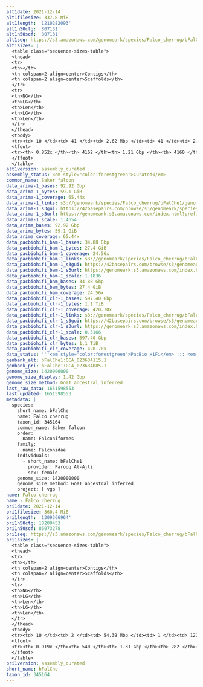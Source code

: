 ```yaml
---
alt1date: 2021-12-14
alt1filesize: 337.8 MiB
alt1length: '1210282093'
alt1n50ctg: '807131'
alt1n50scf: '807131'
alt1seq: https://s3.amazonaws.com/genomeark/species/Falco_cherrug/bFalChe1/assembly_curated/bFalChe1.alt.cur.20211214.fasta.gz
alt1sizes: |
  <table class="sequence-sizes-table">
  <thead>
  <tr>
  <th></th>
  <th colspan=2 align=center>Contigs</th>
  <th colspan=2 align=center>Scaffolds</th>
  </tr>
  <tr>
  <th>NG</th>
  <th>LG</th>
  <th>Len</th>
  <th>LG</th>
  <th>Len</th>
  </tr>
  </thead>
  <tbody>
  <tr><td> 10 </td><td> 41 </td><td> 2.62 Mbp </td><td> 41 </td><td> 2.62 Mbp </td></tr><tr><td> 20 </td><td> 105 </td><td> 1.97 Mbp </td><td> 105 </td><td> 1.97 Mbp </td></tr><tr><td> 30 </td><td> 188 </td><td> 1.48 Mbp </td><td> 188 </td><td> 1.48 Mbp </td></tr><tr><td> 40 </td><td> 299 </td><td> 1.12 Mbp </td><td> 299 </td><td> 1.12 Mbp </td></tr><tr style="background-color:#cccccc;"><td> 50 </td><td> 448 </td><td> 0.81 Mbp </td><td> 448 </td><td> 0.81 Mbp </td></tr><tr><td> 60 </td><td> 658 </td><td> 0.56 Mbp </td><td> 658 </td><td> 0.56 Mbp </td></tr><tr><td> 70 </td><td> 990 </td><td> 317.32 Kbp </td><td> 989 </td><td> 318.14 Kbp </td></tr><tr><td> 80 </td><td> 1871 </td><td> 73.45 Kbp </td><td> 1870 </td><td> 73.45 Kbp </td></tr><tr><td> 90 </td><td> 0 </td><td>  </td><td> 0 </td><td>  </td></tr><tr><td> 100 </td><td> 0 </td><td>  </td><td> 0 </td><td>  </td></tr></tbody>
  <tfoot>
  <tr><th> 0.852x </th><th> 4162 </th><th> 1.21 Gbp </th><th> 4160 </th><th> 1.21 Gbp </th></tr>
  </tfoot>
  </table>
alt1version: assembly_curated
assembly_status: <em style="color:forestgreen">Curated</em>
common_name: Saker falcon
data_arima-1_bases: 92.92 Gbp
data_arima-1_bytes: 59.1 GiB
data_arima-1_coverage: 65.44x
data_arima-1_links: s3://genomeark/species/Falco_cherrug/bFalChe1/genomic_data/arima/<br>
data_arima-1_s3gui: https://42basepairs.com/browse/s3/genomeark/species/Falco_cherrug/bFalChe1/genomic_data/arima/
data_arima-1_s3url: https://genomeark.s3.amazonaws.com/index.html?prefix=species/Falco_cherrug/bFalChe1/genomic_data/arima/
data_arima-1_scale: 1.4654
data_arima_bases: 92.92 Gbp
data_arima_bytes: 59.1 GiB
data_arima_coverage: 65.44x
data_pacbiohifi_bam-1_bases: 34.88 Gbp
data_pacbiohifi_bam-1_bytes: 27.4 GiB
data_pacbiohifi_bam-1_coverage: 24.56x
data_pacbiohifi_bam-1_links: s3://genomeark/species/Falco_cherrug/bFalChe1/genomic_data/pacbio_hifi/<br>
data_pacbiohifi_bam-1_s3gui: https://42basepairs.com/browse/s3/genomeark/species/Falco_cherrug/bFalChe1/genomic_data/pacbio_hifi/
data_pacbiohifi_bam-1_s3url: https://genomeark.s3.amazonaws.com/index.html?prefix=species/Falco_cherrug/bFalChe1/genomic_data/pacbio_hifi/
data_pacbiohifi_bam-1_scale: 1.1836
data_pacbiohifi_bam_bases: 34.88 Gbp
data_pacbiohifi_bam_bytes: 27.4 GiB
data_pacbiohifi_bam_coverage: 24.56x
data_pacbiohifi_clr-1_bases: 597.40 Gbp
data_pacbiohifi_clr-1_bytes: 1.1 TiB
data_pacbiohifi_clr-1_coverage: 420.70x
data_pacbiohifi_clr-1_links: s3://genomeark/species/Falco_cherrug/bFalChe1/genomic_data/pacbio_hifi/<br>
data_pacbiohifi_clr-1_s3gui: https://42basepairs.com/browse/s3/genomeark/species/Falco_cherrug/bFalChe1/genomic_data/pacbio_hifi/
data_pacbiohifi_clr-1_s3url: https://genomeark.s3.amazonaws.com/index.html?prefix=species/Falco_cherrug/bFalChe1/genomic_data/pacbio_hifi/
data_pacbiohifi_clr-1_scale: 0.5166
data_pacbiohifi_clr_bases: 597.40 Gbp
data_pacbiohifi_clr_bytes: 1.1 TiB
data_pacbiohifi_clr_coverage: 420.70x
data_status: '''<em style="color:forestgreen">PacBio HiFi</em> ::: <em style="color:forestgreen">Arima</em>'''
genbank_alt: bFalChe1:GCA_023634115.1
genbank_pri: bFalChe1:GCA_023634085.1
genome_size: 1420000000
genome_size_display: 1.42 Gbp
genome_size_method: GoaT ancestral inferred
last_raw_data: 1651598553
last_updated: 1651598553
metadata: |
  species:
    short_name: bFalChe
    name: Falco cherrug
    taxon_id: 345164
    common_name: Saker falcon
    order:
      name: Falconiformes
    family:
      name: Falconidae
    individuals:
      - short_name: bFalChe1
        provider: Farooq Al-Ajli
        sex: female
    genome_size: 1420000000
    genome_size_method: GoaT ancestral inferred
    project: [ vgp ]
name: Falco cherrug
name_: Falco_cherrug
pri1date: 2021-12-14
pri1filesize: 360.4 MiB
pri1length: '1309366964'
pri1n50ctg: 18200453
pri1n50scf: 86073278
pri1seq: https://s3.amazonaws.com/genomeark/species/Falco_cherrug/bFalChe1/assembly_curated/bFalChe1.pri.cur.20211214.fasta.gz
pri1sizes: |
  <table class="sequence-sizes-table">
  <thead>
  <tr>
  <th></th>
  <th colspan=2 align=center>Contigs</th>
  <th colspan=2 align=center>Scaffolds</th>
  </tr>
  <tr>
  <th>NG</th>
  <th>LG</th>
  <th>Len</th>
  <th>LG</th>
  <th>Len</th>
  </tr>
  </thead>
  <tbody>
  <tr><td> 10 </td><td> 2 </td><td> 54.39 Mbp </td><td> 1 </td><td> 122.55 Mbp </td></tr><tr><td> 20 </td><td> 5 </td><td> 36.08 Mbp </td><td> 2 </td><td> 122.44 Mbp </td></tr><tr><td> 30 </td><td> 10 </td><td> 28.51 Mbp </td><td> 3 </td><td> 113.31 Mbp </td></tr><tr><td> 40 </td><td> 16 </td><td> 22.64 Mbp </td><td> 4 </td><td> 96.47 Mbp </td></tr><tr style="background-color:#cccccc;"><td> 50 </td><td> 22 </td><td style="background-color:#88ff88;"> 18.20 Mbp </td><td> 6 </td><td style="background-color:#88ff88;"> 86.07 Mbp </td></tr><tr><td> 60 </td><td> 33 </td><td> 10.94 Mbp </td><td> 8 </td><td> 65.64 Mbp </td></tr><tr><td> 70 </td><td> 50 </td><td> 6.47 Mbp </td><td> 10 </td><td> 40.33 Mbp </td></tr><tr><td> 80 </td><td> 92 </td><td> 1.90 Mbp </td><td> 15 </td><td> 24.36 Mbp </td></tr><tr><td> 90 </td><td> 281 </td><td> 304.65 Kbp </td><td> 77 </td><td> 479.73 Kbp </td></tr><tr><td> 100 </td><td> 0 </td><td>  </td><td> 0 </td><td>  </td></tr></tbody>
  <tfoot>
  <tr><th> 0.919x </th><th> 540 </th><th> 1.31 Gbp </th><th> 282 </th><th> 1.31 Gbp </th></tr>
  </tfoot>
  </table>
pri1version: assembly_curated
short_name: bFalChe
taxon_id: 345164
---
```

